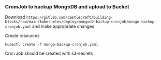 ### CromJob to backup MongoDB and upload to Bucket

Download `https://gitlab.com/castlecraft/building-blocks/raw/main/kubernetes/deploy/mongodb-backup-cronjob/mongo-backup-cronjob.yaml` and make appropriate changes

Create resources

```shell
kubectl create -f mongo-backup-cronjob.yaml
```

Cron Job should be created with s3-secrets
